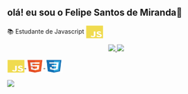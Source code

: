 ## olá! eu sou o Felipe Santos de Miranda👋
📚 Estudante de Javascript  <img align="center" alt="Rafa-Js" height="30" width="40" src="https://raw.githubusercontent.com/devicons/devicon/master/icons/javascript/javascript-plain.svg">
<div align="center">
  <a href="https://github.com/Felipe-ADS-1987">
  <img height="180em" src="https://github-readme-stats.vercel.app/api?username=Felipe-ADS-1987&show_icons=true&theme=dark&include_all_commits=true&count_private=true"/>
  <img height="180em" src="https://github-readme-stats.vercel.app/api/top-langs/?username=Felipe-ADS-1987&layout=compact&langs_count=7&theme=dark"/>
</div>
  
  <div style="display: inline_block"><br>
  <img align="center" alt="Rafa-Js" height="30" width="40" src="https://raw.githubusercontent.com/devicons/devicon/master/icons/javascript/javascript-plain.svg">
 

  <img align="center" alt="Rafa-HTML" height="30" width="40" src="https://raw.githubusercontent.com/devicons/devicon/master/icons/html5/html5-original.svg">
  <img align="center" alt="Rafa-CSS" height="30" width="40" src="https://raw.githubusercontent.com/devicons/devicon/master/icons/css3/css3-original.svg">
 

</div>
<br>
  
  
  
  
  
  <div>
    <a href="https://www.linkedin.com/in/felipe-santos-de-miranda-148480206/"><img src=https://img.shields.io/badge/LinkedIn-0077B5?style=for-the-badge&logo=linkedin&logoColor=white"></a>
  </div>
  
